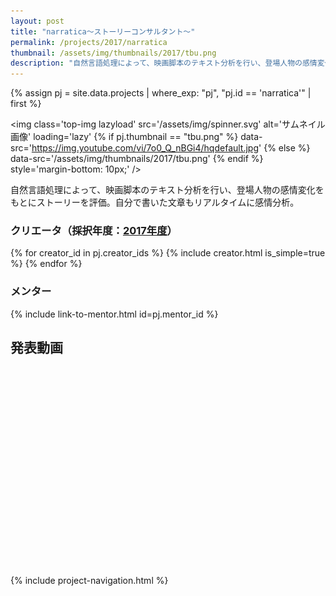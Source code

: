 ```yaml
---
layout: post
title: "narratica〜ストーリーコンサルタント〜"
permalink: /projects/2017/narratica
thumbnail: /assets/img/thumbnails/2017/tbu.png
description: "自然言語処理によって、映画脚本のテキスト分析を行い、登場人物の感情変化をもとにストーリーを評価。自分で書いた文章もリアルタイムに感情分析。"
---
```


{% assign pj = site.data.projects | where_exp: "pj", "pj.id == 'narratica'" | first %}

<img class='top-img lazyload' src='/assets/img/spinner.svg' alt='サムネイル画像' loading='lazy'
{% if pj.thumbnail == "tbu.png" %} data-src='https://img.youtube.com/vi/7o0_Q_nBGi4/hqdefault.jpg'
{% else %}                         data-src='/assets/img/thumbnails/2017/tbu.png'
{% endif %}                        style='margin-bottom: 10px;' />

自然言語処理によって、映画脚本のテキスト分析を行い、登場人物の感情変化をもとにストーリーを評価。自分で書いた文章もリアルタイムに感情分析。

### クリエータ（採択年度：<a href='/projects/2017'>2017年度</a>）
<p>
{% for creator_id in pj.creator_ids %}
  {% include creator.html is_simple=true %}
{% endfor %}
</p>

### メンター
<p>{% include link-to-mentor.html id=pj.mentor_id %}</p>

## 発表動画
<div class="youtube">
  <iframe width="560" height="315" class="lazyload" data-src="https://www.youtube.com/embed/7o0_Q_nBGi4?rel=0" frameborder="0" allowfullscreen=""></iframe>
</div>

{% include project-navigation.html %}


